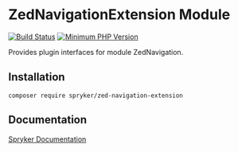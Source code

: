 # ZedNavigationExtension Module
[![Build Status](https://travis-ci.org/spryker/zed-navigation-extension.svg)](https://travis-ci.org/spryker/zed-navigation-extension)
[![Minimum PHP Version](https://img.shields.io/badge/php-%3E%3D%207.2-8892BF.svg)](https://php.net/)

Provides plugin interfaces for module ZedNavigation.

## Installation

```
composer require spryker/zed-navigation-extension
```

## Documentation

[Spryker Documentation](https://academy.spryker.com/developing_with_spryker/module_guide/modules.html)
